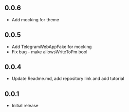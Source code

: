 ## 0.0.6

* Add mocking for theme

## 0.0.5

* Add TelegramWebAppFake for mocking
* Fix bug - make allowsWriteToPm bool

## 0.0.4

* Update Readme.md, add repository link and add tutorial

## 0.0.1

* Initial release
